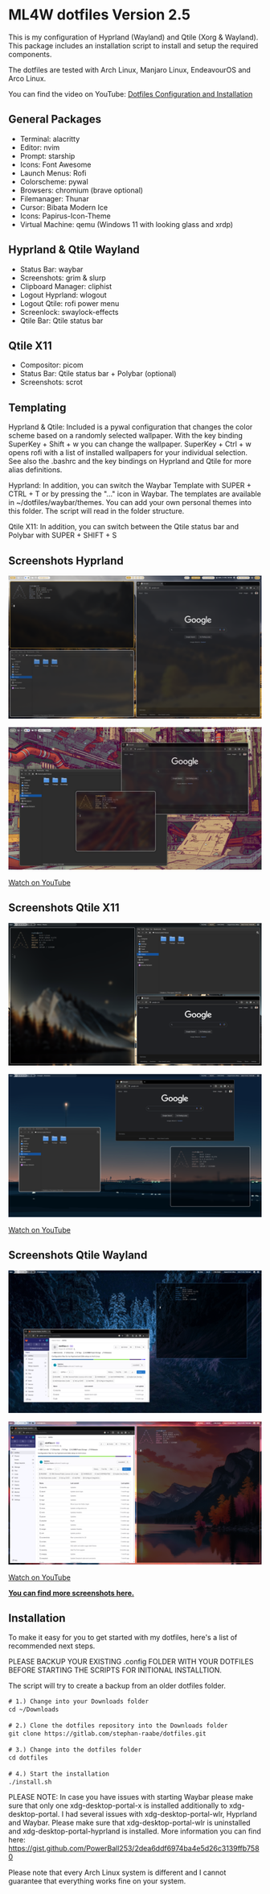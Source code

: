 # ML4W dotfiles Version 2.5

This is my configuration of Hyprland (Wayland) and Qtile (Xorg & Wayland).
This package includes an installation script to install and setup the required components.

The dotfiles are tested with Arch Linux, Manjaro Linux, EndeavourOS and Arco Linux.

You can find the video on YouTube: <a href="https://youtu.be/5i_LMMXUDJI" target="_blank">Dotfiles Configuration and Installation</a>

## General Packages

- Terminal: alacritty
- Editor: nvim
- Prompt: starship
- Icons: Font Awesome
- Launch Menus: Rofi
- Colorscheme: pywal
- Browsers: chromium (brave optional)
- Filemanager: Thunar
- Cursor: Bibata Modern Ice
- Icons: Papirus-Icon-Theme
- Virtual Machine: qemu (Windows 11 with looking glass and xrdp)

## Hyprland & Qtile Wayland

- Status Bar: waybar
- Screenshots: grim & slurp
- Clipboard Manager: cliphist
- Logout Hyprland: wlogout 
- Logout Qtile: rofi power menu
- Screenlock: swaylock-effects
- Qtile Bar: Qtile status bar

## Qtile X11

- Compositor: picom
- Status Bar: Qtile status bar + Polybar (optional)
- Screenshots: scrot

## Templating

Hyprland & Qtile: Included is a pywal configuration that changes the color scheme based on a randomly selected wallpaper. With the key binding SuperKey + Shift + w you can change the wallpaper. SuperKey + Ctrl + w opens rofi with a list of installed wallpapers for your individual selection. See also the .bashrc and the key bindings on Hyprland and Qtile for more alias definitions.

Hyprland: In addition, you can switch the Waybar Template with SUPER + CTRL + T or by pressing the "..." icon in Waybar. The templates are available in ~/dotfiles/waybar/themes. You can add your own personal themes into this folder. The script will read in the folder structure.

Qtile X11: In addition, you can switch between the Qtile status bar and Polybar with SUPER + SHIFT + S 

## Screenshots Hyprland

<a href="https://youtu.be/5i_LMMXUDJI" target="_blank"><img src="screenshots/v25/screenshot-25-5.png" alt="Click to watch on YouTube" /></a>

<a href="https://youtu.be/5i_LMMXUDJI" target="_blank"><img src="screenshots/v25/screenshot-25-6.png" alt="Click to watch on YouTube" /></a>

<a href="https://youtu.be/5i_LMMXUDJI" target="_blank">Watch on YouTube</a>

## Screenshots Qtile X11

<a href="https://youtu.be/5i_LMMXUDJI" target="_blank"><img src="screenshots/v25/screenshot-25-3.png" alt="Click to watch on YouTube" /></a>

<a href="https://youtu.be/5i_LMMXUDJI" target="_blank"><img src="screenshots/v25/screenshot-25-4.png" alt="Click to watch on YouTube" /></a>

<a href="https://youtu.be/5i_LMMXUDJI" target="_blank">Watch on YouTube</a>

## Screenshots Qtile Wayland

<a href="https://youtu.be/5i_LMMXUDJI" target="_blank"><img src="screenshots/v25/screenshot-25-1.png" alt="Click to watch on YouTube" /></a>

<a href="https://youtu.be/5i_LMMXUDJI" target="_blank"><img src="screenshots/v25/screenshot-25-2.png" alt="Click to watch on YouTube" /></a>

<a href="https://youtu.be/5i_LMMXUDJI" target="_blank">Watch on YouTube</a>

<b><a href="https://gitlab.com/stephan-raabe/dotfiles/-/tree/main/screenshots?ref_type=heads">You can find more screenshots here.</a></b>

## Installation

To make it easy for you to get started with my dotfiles, here's a list of recommended next steps.

PLEASE BACKUP YOUR EXISTING .config FOLDER WITH YOUR DOTFILES BEFORE STARTING THE SCRIPTS FOR INITIONAL INSTALLTION.

The script will try to create a backup from an older dotfiles folder.

```
# 1.) Change into your Downloads folder
cd ~/Downloads

# 2.) Clone the dotfiles repository into the Downloads folder
git clone https://gitlab.com/stephan-raabe/dotfiles.git

# 3.) Change into the dotfiles folder
cd dotfiles

# 4.) Start the installation
./install.sh

```

PLEASE NOTE: 
In case you have issues with starting Waybar please make sure that only one xdg-desktop-portal-x is installed additionally to xdg-desktop-portal.
I had several issues with xdg-desktop-portal-wlr, Hyprland and Waybar. Please make sure that xdg-desktop-portal-wlr is uninstalled and xdg-desktop-portal-hyprland is installed.
More information you can find here:
https://gist.github.com/PowerBall253/2dea6ddf6974ba4e5d26c3139ffb7580

Please note that every Arch Linux system is different and I cannot guarantee that everything works fine on your system.
